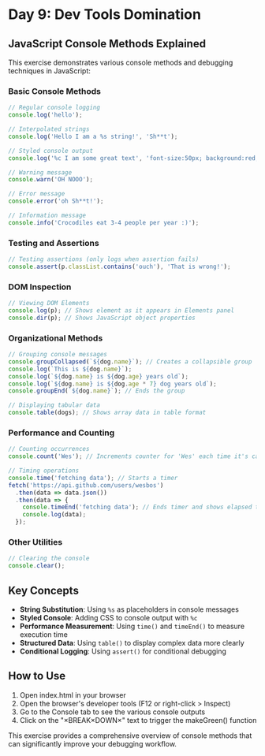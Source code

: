 # Day 9: Dev Tools Domination

## JavaScript Console Methods Explained

This exercise demonstrates various console methods and debugging techniques in JavaScript:

### Basic Console Methods
```javascript
// Regular console logging
console.log('hello');

// Interpolated strings
console.log('Hello I am a %s string!', 'Sh**t');

// Styled console output
console.log('%c I am some great text', 'font-size:50px; background:red; text-shadow: 10px 10px 0 blue');

// Warning message
console.warn('OH NOOO');

// Error message
console.error('oh Sh**t!');

// Information message
console.info('Crocodiles eat 3-4 people per year :)');
```

### Testing and Assertions
```javascript
// Testing assertions (only logs when assertion fails)
console.assert(p.classList.contains('ouch'), 'That is wrong!');
```

### DOM Inspection
```javascript
// Viewing DOM Elements
console.log(p); // Shows element as it appears in Elements panel
console.dir(p); // Shows JavaScript object properties
```

### Organizational Methods
```javascript
// Grouping console messages
console.groupCollapsed(`${dog.name}`); // Creates a collapsible group
console.log(`This is ${dog.name}`);
console.log(`${dog.name} is ${dog.age} years old`);
console.log(`${dog.name} is ${dog.age * 7} dog years old`);
console.groupEnd(`${dog.name}`); // Ends the group

// Displaying tabular data
console.table(dogs); // Shows array data in table format
```

### Performance and Counting
```javascript
// Counting occurrences
console.count('Wes'); // Increments counter for 'Wes' each time it's called

// Timing operations
console.time('fetching data'); // Starts a timer
fetch('https://api.github.com/users/wesbos')
  .then(data => data.json())
  .then(data => {
    console.timeEnd('fetching data'); // Ends timer and shows elapsed time
    console.log(data);
  });
```

### Other Utilities
```javascript
// Clearing the console
console.clear();
```

## Key Concepts
- **String Substitution**: Using `%s` as placeholders in console messages
- **Styled Console**: Adding CSS to console output with `%c`
- **Performance Measurement**: Using `time()` and `timeEnd()` to measure execution time
- **Structured Data**: Using `table()` to display complex data more clearly
- **Conditional Logging**: Using `assert()` for conditional debugging

## How to Use
1. Open index.html in your browser
2. Open the browser's developer tools (F12 or right-click > Inspect)
3. Go to the Console tab to see the various console outputs
4. Click on the "×BREAK×DOWN×" text to trigger the makeGreen() function

This exercise provides a comprehensive overview of console methods that can significantly improve your debugging workflow. 
